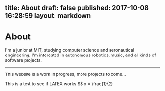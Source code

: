 title: About
draft: false
published: 2017-10-08 16:28:59
layout: markdown
---

<div class="jumbotron">
  <h1 class="display-6">About</h1>
  <p class="lead">I'm a junior at MIT, studying computer science and aeronautical engineering. I'm interested in autonomous robotics, music, and all kinds of software projects.
</p>
  <hr class="my-4">
  <p>This website is a work in progress, more projects to come...</p>
  <p>This is a test to see if LATEX works $$ x = \frac{1}{2} </p>
</div>
